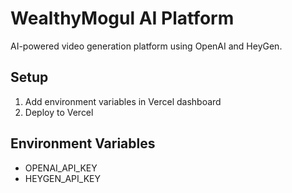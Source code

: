 # WealthyMogul AI Platform

AI-powered video generation platform using OpenAI and HeyGen.

## Setup
1. Add environment variables in Vercel dashboard
2. Deploy to Vercel

## Environment Variables
- OPENAI_API_KEY
- HEYGEN_API_KEY
